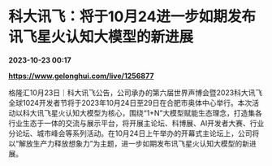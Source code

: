 # 科大讯飞：将于10月24进一步如期发布讯飞星火认知大模型的新进展

**2023-10-23 00:17**

**https://www.gelonghui.com/live/1256877**

格隆汇10月23日｜科大讯飞公告，公司承办的第六届世界声博会暨2023科大讯飞全球1024开发者节将于2023年10月24日至29日在合肥市奥体中心举行。本次活动以科大讯飞星火认知大模型为核心，围绕“1+N”大模型赋能生态理念，打造集各行业生态于一体的交流与展示平台，将开展主论坛、科博展、AI开发者大赛、行业分论坛、城市峰会等系列活动。在10月24日上午举办的开幕式主论坛上，公司将以“解放生产力释放想象力”为主题，进一步如期发布讯飞星火认知大模型的新进展。